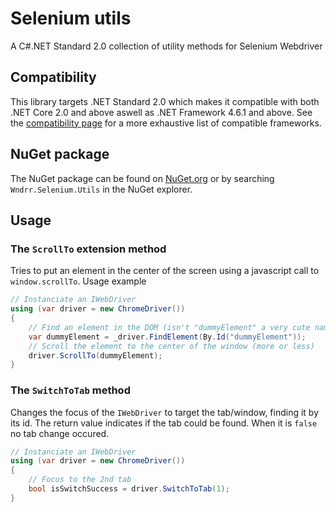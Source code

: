 # Selenium utils
A C#.NET Standard 2.0 collection of utility methods for Selenium Webdriver

## Compatibility

This library targets .NET Standard 2.0 which makes it compatible with both .NET Core 2.0 and above aswell as .NET Framework 4.6.1 and above. See the [compatibility page](http://immo.landwerth.net/netstandard-versions/#) for a more exhaustive list of compatible frameworks.

## NuGet package

The NuGet package can be found on [NuGet.org](https://www.nuget.org/packages/Wndrr.Selenium.Utils/) or by searching `Wndrr.Selenium.Utils` in the NuGet explorer.

## Usage

### The `ScrollTo` extension method

Tries to put an element in the center of the screen using a javascript call to `window.scrollTo`.
Usage example
```csharp
// Instanciate an IWebDriver
using (var driver = new ChromeDriver())
{
    // Find an element in the DOM (isn't "dummyElement" a very cute name for an ID ?)
    var dummyElement = _driver.FindElement(By.Id("dummyElement"));
    // Scroll the element to the center of the window (more or less) 
    driver.ScrollTo(dummyElement);
}
```

### The `SwitchToTab` method

Changes the focus of the `IWebDriver` to target the tab/window, finding it by its id.
The return value indicates if the tab could be found. When it is `false` no tab change occured.
```csharp
// Instanciate an IWebDriver
using (var driver = new ChromeDriver())
{
    // Focus to the 2nd tab
    bool isSwitchSuccess = driver.SwitchToTab(1);
}
```
